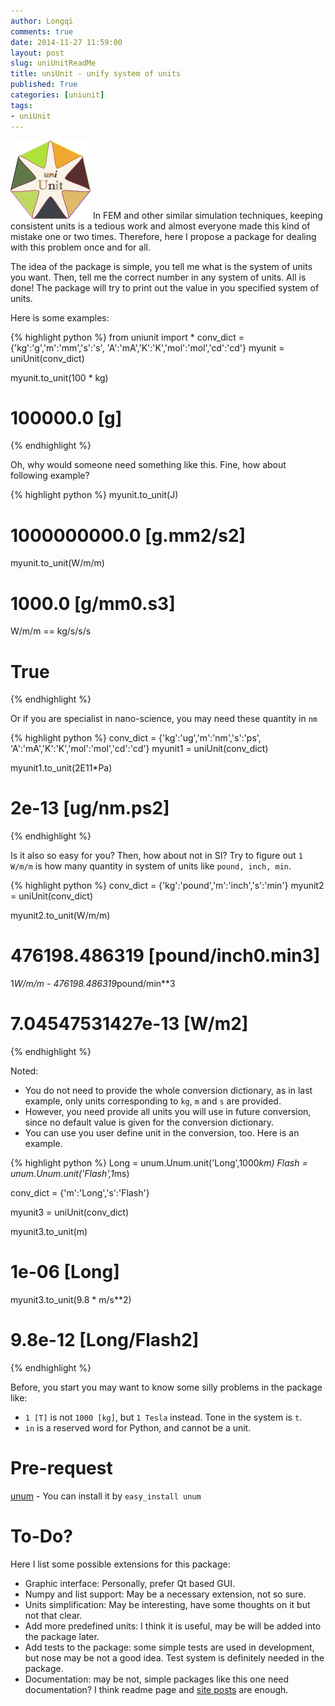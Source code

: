 ```yaml
---
author: Longqi
comments: true
date: 2014-11-27 11:59:00
layout: post
slug: uniUnitReadMe
title: uniUnit - unify system of units
published: True
categories: [uniunit]
tags:
- uniUnit
---
```

![uniUnit](/public/images/uniUnit128.png)
In FEM and other similar simulation techniques, keeping consistent units is a tedious work and almost everyone made this kind of mistake one or two times. Therefore, here I propose a package for dealing with this problem once and for all.

The idea of the package is simple, you tell me what is the system of units you want. Then, tell me the correct number in any system of units. All is done! The package will try to print out the value in you specified system of units.

Here is some examples:

{% highlight python %}
from uniunit import *
conv_dict = {'kg':'g','m':'mm','s':'s',
			'A':'mA','K':'K','mol':'mol','cd':'cd'}
myunit = uniUnit(conv_dict)

myunit.to_unit(100 * kg)
# 100000.0 [g]
{% endhighlight %}

Oh, why would someone need something like this. Fine, how about following example?

{% highlight python %}
myunit.to_unit(J)
# 1000000000.0 [g.mm2/s2]

myunit.to_unit(W/m/m)
# 1000.0 [g/mm0.s3]

W/m/m == kg/s/s/s
# True
{% endhighlight %}

Or if you are specialist in nano-science, you may need these quantity in `nm`

{% highlight python %}
conv_dict = {'kg':'ug','m':'nm','s':'ps',
			'A':'mA','K':'K','mol':'mol','cd':'cd'}
myunit1 = uniUnit(conv_dict)

myunit1.to_unit(2E11*Pa)
# 2e-13 [ug/nm.ps2]
{% endhighlight %}

Is it also so easy for you? Then, how about not in SI? Try to figure out `1 W/m/m` is how many quantity in system of units like `pound, inch, min`.

{% highlight python %}
conv_dict = {'kg':'pound','m':'inch','s':'min'}
myunit2 = uniUnit(conv_dict)

myunit2.to_unit(W/m/m)
# 476198.486319 [pound/inch0.min3]

1*W/m/m - 476198.486319*pound/min**3
#  7.04547531427e-13 [W/m2]
{% endhighlight %}

Noted: 

- You do not need to provide the whole conversion dictionary, as in last example, only units corresponding to `kg`, `m` and `s` are provided. 
- However, you need provide all units you will use in future conversion, since no default value is given for the conversion dictionary.
- You can use you user define unit in the conversion, too. Here is an example.

{% highlight python %}
Long = unum.Unum.unit('Long',1000*km)
Flash = unum.Unum.unit('Flash',1*ms)

conv_dict = {'m':'Long','s':'Flash'}

myunit3 = uniUnit(conv_dict)

myunit3.to_unit(m)
# 1e-06 [Long]

myunit3.to_unit(9.8 * m/s**2)
# 9.8e-12 [Long/Flash2]

{% endhighlight %}



Before, you start you may want to know some silly problems in the package like:

- `1 [T]` is not `1000 [kg]`, but `1 Tesla` instead. Tone in the system is `t`.
- `in` is a reserved word for Python, and cannot be a unit.

Pre-request
============
[unum](https://pypi.python.org/pypi/Unum) - You can install it by `easy_install unum`

To-Do?
========
Here I list some possible extensions for this package:

- Graphic interface: Personally, prefer Qt based GUI.
- Numpy and list support: May be a necessary extension, not so sure.
- Units simplification: May be interesting, have some thoughts on it but not that clear.
- Add more predefined units: I think it is useful, may be will be added into the package later.
- Add tests to the package: some simple tests are used in development, but nose may be not a good idea. Test system is definitely needed in the package.
- Documentation: may be not, simple packages like this one need documentation? I think readme page and [site posts](https://wanglongqi.github.io/uniUnit/) are enough.

